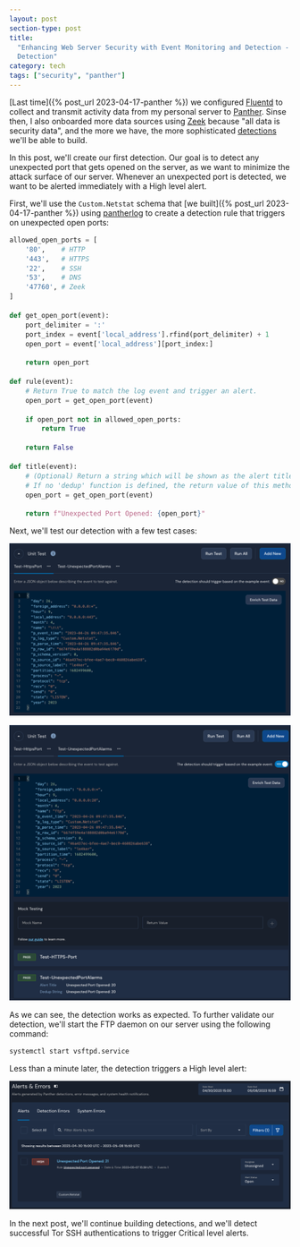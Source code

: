 ```yaml
---
layout: post
section-type: post
title:
  "Enhancing Web Server Security with Event Monitoring and Detection - Part 2:
  Detection"
category: tech
tags: ["security", "panther"]
---
```


[Last time]({% post_url 2023-04-17-panther %}) we configured
[Fluentd](https://www.fluentd.org/) to collect and transmit activity data from
my personal server to [Panther](https://panther.com/). Sinse then, I also
onboarded more data sources using [Zeek](https://zeek.org/) because "all data is
security data", and the more we have, the more sophisticated
[detections](https://panther.com/cyber-explained/detection-engineering-benefits/)
we'll be able to build.

In this post, we'll create our first detection. Our goal is to detect any
unexpected port that gets opened on the server, as we want to minimize the
attack surface of our server. Whenever an unexpected port is detected, we want
to be alerted immediately with a High level alert.

First, we'll use the `Custom.Netstat` schema that [we
built]({% post_url 2023-04-17-panther %}) using
[pantherlog](https://docs.panther.com/panther-developer-workflows/pantherlog) to
create a detection rule that triggers on unexpected open ports:

```python
allowed_open_ports = [
    '80',    # HTTP
    '443',   # HTTPS
    '22',    # SSH
    '53',    # DNS
    '47760', # Zeek
]

def get_open_port(event):
    port_delimiter = ':'
    port_index = event['local_address'].rfind(port_delimiter) + 1
    open_port = event['local_address'][port_index:]

    return open_port

def rule(event):
    # Return True to match the log event and trigger an alert.
    open_port = get_open_port(event)

    if open_port not in allowed_open_ports:
        return True

    return False

def title(event):
    # (Optional) Return a string which will be shown as the alert title.
    # If no 'dedup' function is defined, the return value of this method will act as deduplication string.
    open_port = get_open_port(event)

    return f"Unexpected Port Opened: {open_port}"
```

Next, we'll test our detection with a few test cases:

![test_http](/img/posts/panther-detections/test-1.png)

![test_triggers](/img/posts/panther-detections/test-2.png)

As we can see, the detection works as expected. To further validate our
detection, we'll start the FTP daemon on our server using the following command:

```bash
systemctl start vsftpd.service
```

Less than a minute later, the detection triggers a High level alert:

![alert](/img/posts/panther-detections/alert-port-21.png)

In the next post, we'll continue building detections, and we'll detect
successful Tor SSH authentications to trigger Critical level alerts.
